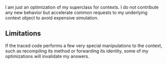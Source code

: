 I am just an optimization of my superclass for contexts. I do not contribute any new behavior but accelerate common requests to my underlying context object to avoid expensive simulation.

## Limitations

If the traced code performs a few very special manipulations to the context, such as recompiling its method or forwarding its identity, some of my optimizations will invalidate my answers.